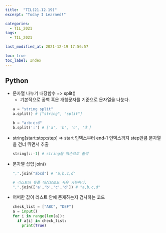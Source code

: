 ```yaml
---
title:  "TIL(21.12.19)"
excerpt: "Today I Learned!"

categories:
  - TIL_2021
tags:
  - TIL_2021

last_modified_at: 2021-12-19 17:56:57

toc: true
toc_label: Index
---
```


## Python
- 문자열 나누기 내장함수 => split()
  - 기본적으로 공백 혹은 개행문자를 기준으로 문자열을 나눈다.
  ~~~python
  a = "string split"
  a.split() # ["string", "split"]

  b = "a:b:c:d"
  b.split(':') # ['a', 'b', 'c', 'd']
  ~~~
- string[start:stop:step] => start 인덱스부터 end-1 인덱스까지 step만큼 문자열을 건너 뛰면서 추출
  ~~~ python
  string[::-1] # string을 역순으로 출력
  ~~~ 
- 문자열 삽입 join()
  ~~~python
  ",".join("abcd") # "a,b,c,d"

  # 리스트와 튜플 대상으로도 사용 가능하다.
  ",".join(['a','b','c','d']) # "a,b,c,d"
  ~~~
- 어떠한 값이 리스트 안에 존재하는지 검사하는 코드
  ~~~python
  check_list = ["ABC", "DEF"]
  a = input()
  for i in range(len(a)):
    if a[i] in check_list:
      print(True)
  ~~~








